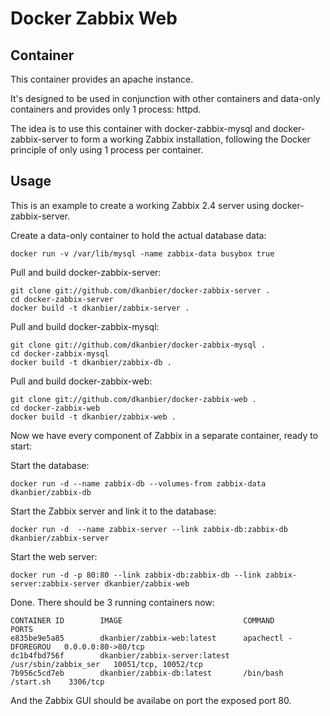 Docker Zabbix Web 
========================

## Container 

This container provides an apache instance. 

It's designed to be used in conjunction with other containers and data-only containers and provides only 1 process: httpd.

The idea is to use this container with docker-zabbix-mysql and docker-zabbix-server to form a working Zabbix installation, following the Docker principle of only using 1 process per container.

## Usage

This is an example to create a working Zabbix 2.4 server using docker-zabbix-server.

Create a data-only container to hold the actual database data:

````
docker run -v /var/lib/mysql -name zabbix-data busybox true
`````

Pull and build docker-zabbix-server:

````
git clone git://github.com/dkanbier/docker-zabbix-server .
cd docker-zabbix-server
docker build -t dkanbier/zabbix-server .
`````

Pull and build docker-zabbix-mysql:

````
git clone git://github.com/dkanbier/docker-zabbix-mysql .
cd docker-zabbix-mysql
docker build -t dkanbier/zabbix-db .
````

Pull and build docker-zabbix-web:

````
git clone git://github.com/dkanbier/docker-zabbix-web .
cd docker-zabbix-web
docker build -t dkanbier/zabbix-web .
````

Now we have every component of Zabbix in a separate container, ready to start:

Start the database:

````
docker run -d --name zabbix-db --volumes-from zabbix-data dkanbier/zabbix-db
````

Start the Zabbix server and link it to the database:

````
docker run -d  --name zabbix-server --link zabbix-db:zabbix-db dkanbier/zabbix-server
````

Start the web server:

````
docker run -d -p 80:80 --link zabbix-db:zabbix-db --link zabbix-server:zabbix-server dkanbier/zabbix-web
````

Done. There should be 3 running containers now:

````
CONTAINER ID        IMAGE                           COMMAND                PORTS 
e835be9e5a85        dkanbier/zabbix-web:latest      apachectl -DFOREGROU   0.0.0.0:80->80/tcp
dc1b4fbd756f        dkanbier/zabbix-server:latest   /usr/sbin/zabbix_ser   10051/tcp, 10052/tcp
7b956c5cd7eb        dkanbier/zabbix-db:latest       /bin/bash /start.sh    3306/tcp
````

And the Zabbix GUI should be availabe on port the exposed port 80.

